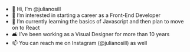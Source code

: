 - 👋 Hi, I’m @julianosill
- 👀 I’m interested in starting a career as a Front-End Developer
- 🌱 I’m currently learning the basics of Javascript and then plan to move on to React
- 🛋 I’ve been working as a Visual Designer for more than 10 years
- 📫 You can reach me on Instagram (@julianosill) as well
